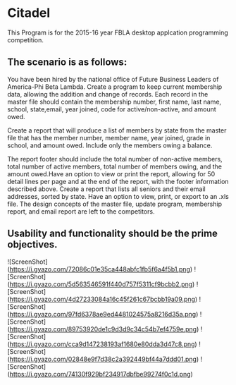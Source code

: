 # Citadel

This Program is for the 2015-16 year FBLA desktop applcation programming competition.

The scenario is as follows:
 -------------------------------------------------------------------------------------------------------------
You have been hired by the national office of Future Business Leaders of America-Phi Beta Lambda.
Create a program to keep current membership data, allowing the addition and change of records. Each record 
in the master file should contain the membership number, first name, last name, school, state,email,
year joined, code for  active/non-active, and amount owed.

Create a report that will produce a list of members by state from the master file that has the member number,
member name, year joined, grade in school, and amount owed. Include only the members owing a balance.

The report footer should include the total number of non-active members, total number of active members, 
total number of members owing, and the amount owed.Have an option to view or print the report, allowing
for 50 detail lines per page and at the end of the report, with the footer information described above. Create a 
report that lists all seniors and their email addresses, sorted by state.
Have an option to view, print, or export to an .xls file. The design concepts of the master file, 
update program, membership report, and email report are left to the competitors.

Usability and functionality should be the prime objectives.
 -------------------------------------------------------------------------------------------------------------

 ![ScreenShot] (https://i.gyazo.com/72086c01e35ca448abfc1fb5f6a4f5b1.png)
 ![ScreenShot] (https://i.gyazo.com/5d563546591f440d757f5311cf9bcbb2.png)
 ![ScreenShot] (https://i.gyazo.com/4d27233084a16c45f261c67bcbb19a09.png)
 ![ScreenShot] (https://i.gyazo.com/97fd6378ae9ed4481024575a8216d35a.png)
 ![ScreenShot] (https://i.gyazo.com/89753920de1c9d3d9c34c54b7ef4759e.png)
 ![ScreenShot] (https://i.gyazo.com/cca9d147238193af1680e80dda3d47c8.png)
 ![ScreenShot] (https://i.gyazo.com/02848e9f7d38c2a392449bf44a7ddd01.png)
 ![ScreenShot] (https://i.gyazo.com/74130f929bf234917dbfbe99274f0c1d.png)